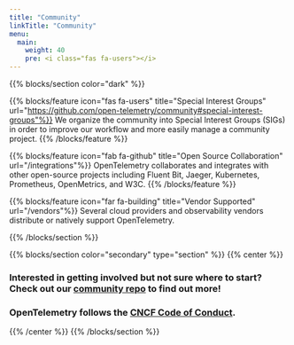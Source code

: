 ```yaml
---
title: "Community"
linkTitle: "Community"
menu:
  main:
    weight: 40
    pre: <i class="fas fa-users"></i>
---
```


{{% blocks/section color="dark" %}}

{{% blocks/feature icon="fas fa-users" title="Special Interest Groups" url="https://github.com/open-telemetry/community#special-interest-groups"%}}
We organize the community into Special Interest Groups (SIGs) in order to improve our workflow and more easily manage a community project.
{{% /blocks/feature %}}

{{% blocks/feature icon="fab fa-github" title="Open Source Collaboration" url="/integrations"%}}
OpenTelemetry collaborates and integrates with other open-source projects including Fluent Bit, Jaeger, Kubernetes, Prometheus, OpenMetrics, and W3C.
{{% /blocks/feature %}}

{{% blocks/feature icon="far fa-building" title="Vendor Supported" url="/vendors"%}}
Several cloud providers and observability vendors distribute or natively support OpenTelemetry.


{{% /blocks/section %}}

{{% blocks/section color="secondary" type="section" %}}
{{% center %}}
### Interested in getting involved but not sure where to start? Check out our [community repo](https://github.com/open-telemetry/community) to find out more!
### OpenTelemetry follows the [CNCF Code of Conduct](https://github.com/cncf/foundation/blob/master/code-of-conduct.md).
{{% /center %}}
{{% /blocks/section %}}
